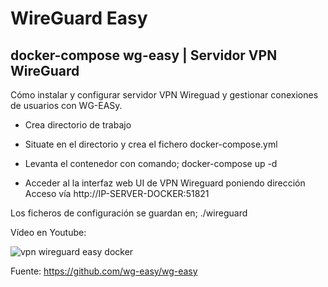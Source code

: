 # WireGuard Easy
## docker-compose wg-easy | Servidor VPN WireGuard

Cómo instalar y configurar servidor VPN Wireguad y gestionar conexiones de usuarios con WG-EASy.

- Crea directorio de trabajo

- Situate en el directorio y crea el fichero docker-compose.yml

- Levanta el contenedor con comando; docker-compose up -d

- Acceder al la interfaz web UI de VPN Wireguard poniendo dirección Acceso vía http://IP-SERVER-DOCKER:51821

Los ficheros de configuración se guardan en; ./wireguard

Vídeo en Youtube:


![vpn wireguard easy docker](https://github.com/JLalib/docker-wg_easy/assets/57844755/85292e9a-b0a3-4a8b-a216-351ebb69ddf5)

Fuente: https://github.com/wg-easy/wg-easy

